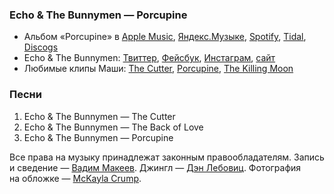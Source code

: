 ### Echo & The Bunnymen — Porcupine

- Альбом «Porcupine» в
  [Apple Music](https://music.apple.com/album/31740123),
  [Яндекс.Музыке](https://music.yandex.ru/album/44508),
  [Spotify](https://open.spotify.com/album/4brJ6hWYqPj1sccgk390dC),
  [Tidal](https://tidal.com/browse/album/217144),
  [Discogs](https://www.discogs.com/master/28547)
- Echo & The Bunnymen:
  [Твиттер](https://twitter.com/Bunnymen),
  [Фейсбук](https://www.facebook.com/thebunnymen),
  [Инстаграм](https://www.instagram.com/officialbunnymen),
  [сайт](http://www.bunnymen.com/)
- Любимые клипы Маши:
  [The Cutter](https://youtu.be/nMplIrSlg8E),
  [Porcupine](https://youtu.be/aRQwyuO4_O8),
  [The Killing Moon](https://youtu.be/LWz0JC7afNQ)

### Песни

1. Echo & The Bunnymen — The Cutter
2. Echo & The Bunnymen — The Back of Love
3. Echo & The Bunnymen — Porcupine

Все права на музыку принадлежат законным правообладателям.
Запись и сведение — [Вадим Макеев](https://twitter.com/pepelsbey).
Джингл — [Дэн Лебовиц](https://www.youtube.com/channel/UC38A5qHrlc_Zgua7vL4b96w).
Фотография на обложке — [McKayla Crump](https://unsplash.com/photos/EzpVvIrL-Xw).
